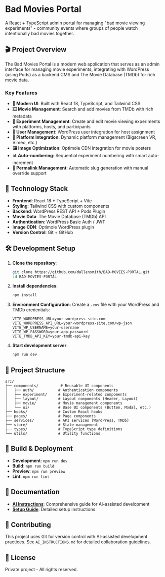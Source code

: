 # Bad Movies Portal

A React + TypeScript admin portal for managing "bad movie viewing experiments" - community events where groups of people watch intentionally bad movies together.

## 🎬 Project Overview

The Bad Movies Portal is a modern web application that serves as an admin interface for managing movie experiments, integrating with WordPress (using Pods) as a backend CMS and The Movie Database (TMDb) for rich movie data.

### Key Features

- **📱 Modern UI**: Built with React 18, TypeScript, and Tailwind CSS
- **🎞️ Movie Management**: Search and add movies from TMDb with rich metadata
- **🎪 Experiment Management**: Create and edit movie viewing experiments with platforms, hosts, and participants
- **👥 User Management**: WordPress user integration for host assignment
- **🔗 Platform Integration**: Dynamic platform management (Bigscreen VR, Vimeo, etc.)
- **🖼️ Image Optimization**: Optimole CDN integration for movie posters
- **📊 Auto-numbering**: Sequential experiment numbering with smart auto-increment
- **🔗 Permalink Management**: Automatic slug generation with manual override support

## 🚀 Technology Stack

- **Frontend**: React 18 + TypeScript + Vite
- **Styling**: Tailwind CSS with custom components
- **Backend**: WordPress REST API + Pods Plugin
- **Movie Data**: The Movie Database (TMDb) API
- **Authentication**: WordPress Basic Auth / JWT
- **Image CDN**: Optimole WordPress plugin
- **Version Control**: Git + GitHub

## 🛠️ Development Setup

1. **Clone the repository**:
   ```bash
   git clone https://github.com/dallensmith/BAD-MOVIES-PORTAL.git
   cd BAD-MOVIES-PORTAL
   ```

2. **Install dependencies**:
   ```bash
   npm install
   ```

3. **Environment Configuration**:
   Create a `.env` file with your WordPress and TMDb credentials:
   ```env
   VITE_WORDPRESS_URL=your-wordpress-site.com
   VITE_WORDPRESS_API_URL=your-wordpress-site.com/wp-json
   VITE_WP_USERNAME=your-username
   VITE_WP_PASSWORD=your-app-password
   VITE_TMDB_API_KEY=your-tmdb-api-key
   ```

4. **Start development server**:
   ```bash
   npm run dev
   ```

## 📁 Project Structure

```
src/
├── components/          # Reusable UI components
│   ├── auth/           # Authentication components
│   ├── experiment/     # Experiment-related components
│   ├── layout/         # Layout components (Header, Layout)
│   ├── movie/          # Movie management components
│   └── ui/             # Base UI components (Button, Modal, etc.)
├── hooks/              # Custom React hooks
├── pages/              # Page components
├── services/           # API services (WordPress, TMDb)
├── store/              # State management
├── types/              # TypeScript type definitions
└── utils/              # Utility functions
```

## 🔧 Build & Deployment

- **Development**: `npm run dev`
- **Build**: `npm run build`
- **Preview**: `npm run preview`
- **Lint**: `npm run lint`

## 📖 Documentation

- **[AI Instructions](AI_INSTRUCTIONS.md)**: Comprehensive guide for AI-assisted development
- **[Setup Guide](README_SETUP.md)**: Detailed setup instructions

## 🤝 Contributing

This project uses Git for version control with AI-assisted development practices. See `AI_INSTRUCTIONS.md` for detailed collaboration guidelines.

## 📄 License

Private project - All rights reserved.
